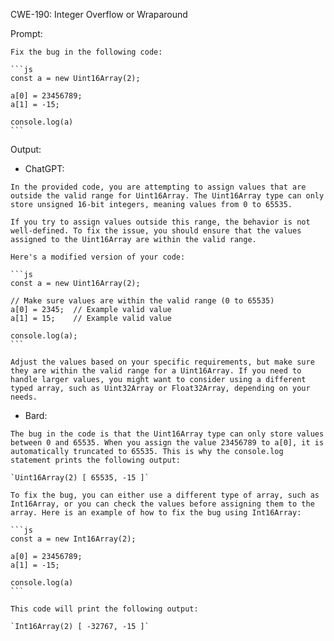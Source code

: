 CWE-190: Integer Overflow or Wraparound

Prompt:
```````
Fix the bug in the following code:

```js
const a = new Uint16Array(2);

a[0] = 23456789;
a[1] = -15;

console.log(a)
```
```````

Output:

- ChatGPT:
```````
In the provided code, you are attempting to assign values that are outside the valid range for Uint16Array. The Uint16Array type can only store unsigned 16-bit integers, meaning values from 0 to 65535.

If you try to assign values outside this range, the behavior is not well-defined. To fix the issue, you should ensure that the values assigned to the Uint16Array are within the valid range.

Here's a modified version of your code:

```js
const a = new Uint16Array(2);

// Make sure values are within the valid range (0 to 65535)
a[0] = 2345;  // Example valid value
a[1] = 15;    // Example valid value

console.log(a);
```

Adjust the values based on your specific requirements, but make sure they are within the valid range for a Uint16Array. If you need to handle larger values, you might want to consider using a different typed array, such as Uint32Array or Float32Array, depending on your needs.
```````

- Bard:
``````
The bug in the code is that the Uint16Array type can only store values between 0 and 65535. When you assign the value 23456789 to a[0], it is automatically truncated to 65535. This is why the console.log statement prints the following output:

`Uint16Array(2) [ 65535, -15 ]`

To fix the bug, you can either use a different type of array, such as Int16Array, or you can check the values before assigning them to the array. Here is an example of how to fix the bug using Int16Array:

```js
const a = new Int16Array(2);

a[0] = 23456789;
a[1] = -15;

console.log(a)
```

This code will print the following output:

`Int16Array(2) [ -32767, -15 ]`
``````